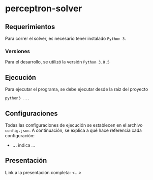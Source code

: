 # perceptron-solver

## Requerimientos
Para correr el solver, es necesario tener instalado `Python 3`.

### Versiones
Para el desarrollo, se utilizó la versión `Python 3.8.5`

## Ejecución
Para ejecutar el programa, se debe ejecutar desde la raíz del proyecto

`python3 ...`

## Configuraciones
Todas las configuraciones de ejecución se establecen en el archivo `config.json`. A continuación, se explica a qué hace referencia cada configuración:
- **...** indica ...

## Presentación
Link a la presentación completa: <...>